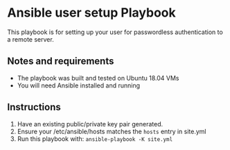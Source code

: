 # Ansible user setup Playbook
 
This playbook is for setting up your user for passwordless authentication to a remote server. 

## Notes and requirements

 - The playbook was built and tested on Ubuntu 18.04 VMs 
 - You will need Ansible installed and running
 
## Instructions
 
 1. Have an existing public/private key pair generated.
 2. Ensure your /etc/ansible/hosts matches the `hosts` entry in site.yml
 3. Run this playbook with:
 `ansible-playbook -K site.yml`
